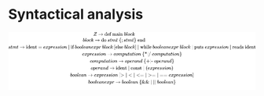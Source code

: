# Syntactical analysis

<img src="syntax.png" />
<!-- This is the original latex text for the syntax but since github does not preview it correct, we are stuck with images -->
<!-- $$Z \to \text{def main} \space block$$ -->
<!-- $$block \to \text{do } stmt \space \{; stmt\} \space \text{end}$$ -->
<!-- $$stmt \to \text{ident = } expression \text{ | if } booleanexpr \space block \space [\text{else } block] \text{ | while } booleanexpr \space block \text{ | puts } expression \text{ | reads ident}$$ -->
<!-- $$expression \to computation \space \{ \text{*|/} \space computation \}$$ -->
<!-- $$computation \to operand \space \{\text{+|-} \space operand\}$$ -->
<!-- $$operand \to \text{ident | const | } (expression)$$ -->
<!-- $$boolean \to expression \space [>|<|<=|>=|== expression]$$ -->
<!-- $$booleanexpr \to boolean \space \{\text{\&\& | || } boolean\}$$ -->

